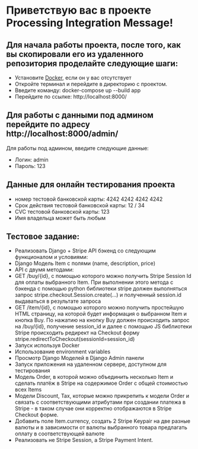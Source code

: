 # Приветствую вас в проекте Processing Integration Message!

## Для начала работы проекта, после того, как вы скопировали его из удаленного репозитория проделайте следующие шаги:
- Установите [Docker](https://www.docker.com/products/docker-desktop/), если он у вас отсутствует
- Откройте терминал и перейдите в директорию с проектом. 
- Введите команду: docker-compose up --build app
- Перейдите по ссылке: http://localhost:8000/ 

## Для работы с данными под админом перейдите по адресу http://localhost:8000/admin/

Для работы под админом, введите следующие данные:
- Логин: admin
- Пароль: 123

## Данные для онлайн тестирования проекта 
- номер тестовой банковской карты: 4242 4242 4242 4242
- Срок действия тестовой банковской карты: 12 / 34
- CVC тестовой банковской карты: 123
- Имя владельца может быть любым


## Тестовое задание:

- 	Реализовать Django + Stripe API бэкенд со следующим функционалом и условиями:
- 	Django Модель Item с полями (name, description, price)
- 	API с двумя методами:
- 	GET /buy/{id}, c помощью которого можно получить Stripe Session Id для оплаты выбранного Item. При выполнении этого метода c бэкенда с помощью python библиотеки stripe должен выполняться запрос stripe.checkout.Session.create(...) и полученный session.id выдаваться в результате запроса
- 	GET /item/{id}, c помощью которого можно получить простейшую HTML страницу, на которой будет информация о выбранном Item и кнопка Buy. По нажатию на кнопку Buy должен происходить запрос на /buy/{id}, получение session_id и далее с помощью JS библиотеки Stripe происходить редирект на Checkout форму stripe.redirectToCheckout(sessionId=session_id)
- 	Запуск используя Docker
- 	Использование environment variables
- 	Просмотр Django Моделей в Django Admin панели
- 	Запуск приложения на удаленном сервере, доступном для тестирования
- 	Модель Order, в которой можно объединить несколько Item и сделать платёж в Stripe на содержимое Order c общей стоимостью всех Items
- 	Модели Discount, Tax, которые можно прикрепить к модели Order и связать с соответствующими атрибутами при создании платежа в Stripe - в таком случае они корректно отображаются в Stripe Checkout форме.
- 	Добавить поле Item.currency, создать 2 Stripe Keypair на две разные валюты и в зависимости от валюты выбранного товара предлагать оплату в соответствующей валюте
- 	Реализовать не Stripe Session, а Stripe Payment Intent.

